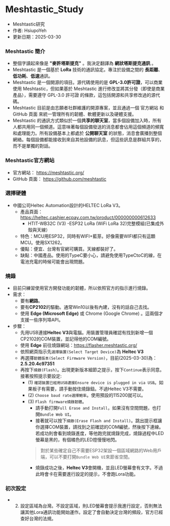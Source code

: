 # Meshtastic_Study
+ Meshtastic研究
+ 作者: HsiupoYeh
+ 更新日期：2025-03-30

### Meshtastic 簡介
+ 整個字讀起來像是 **"麥許塔斯提克"** 。我決定翻譯為 **網狀塔斯提克通訊** 。
+ Meshtastic 是一個基於 **LoRa** 技術的通訊協定。專注於設備之間的 **長距離**、**低功耗**、**低速**通訊。
+ Meshtastic 是一個開源的項目。源代碼使用的是 **GPL-3.0許可證**，可以商業使用 Meshtastic，但如果基於 Meshtastic 進行修改並將其分發（即使是商業產品），需要遵守 GPL-3.0 許可證 的條款，這包括開源和共享修改過的源代碼。
+ Meshtastic 目前是由志願者社群維護的開源專案，並且通過一個 官方網站 和 GitHub 頁面 來統一管理所有的韌體、軟體更新以及硬體支援。
+ Meshtastic 的通訊方式類似於一個**共享的聊天室**，當多個設備加入時，所有人都共用同一個頻道。這意味著每個設備發送的消息都會佔用這個頻道的頻寬和處理能力。所有設備基本上都處於 **公開聊天室** 的狀態，消息會廣播到整個網絡。每個設備都能接收到來自其他設備的訊息，但這些訊息是群組共享的，而不是單獨的對話。

### Meshtastic官方網站
+ 官方網站： https://meshtastic.org/
+ GitHub 頁面： https://github.com/meshtastic

### 選擇硬體
+ 中國公司Heltec Automation設計的HELTEC LoRa V3。
  + 產品頁面：https://heltec.cashier.ecpay.com.tw/product/000000000612633
    + HTIT-WB32C (V3) -ESP32 LoRa (WiFi LoRa 32)完整模組(已集成外殼與天線）
  + 特色：MCU用ESP32，同時有WIFI+藍芽。好像需要WIFI都只有這顆MCU。使用SX1262。
  + 優點：便宜、台灣有官網可購買。天線都裝好了。
  + 缺點：中國產品。使用的TypeC要小心，請避免使用TypeCtoC的線，在電池充電的時候可能會出現問題。

### 燒錄
+ 目前只練習使用官方開發功能的韌體，所以依照官方的指示進行燒錄。
+ 需求：
  + 要有**網路**。
  + 要有**CP2102**的驅動。通常Win10以後有內建，沒有的話自己去找。
  + 使用 **Edge (Microsoft Edge)** 或 Chrome (Google Chrome) 。這兩個才支援一些序列埠API。
+ 步驟：
  + 先用USB連接**Heltec V3**與電腦。用裝置管理員確認有找到新增一個CP2102的COM裝置，並記得他的COM編號。
  + 使用 **Edge** 前往燒錄網站：https://flasher.meshtastic.org/
  + 依照網頁指示先`選擇裝置(Select Target Device)`為 **Heltec V3**
  + 再選擇`韌體版本(Select Firmware Version)`，目前(2025-03-30)為：**2.5.20.4c97351**
  + 再按下`燒錄(Flash)`。出現更新版本細節之提示，按下`Continue`表示同意。接著按照提示要設定:
    + (1) `確認裝置已經用USB連接Ensure device is plugged in via USB`。如果板子有需要，請手動按住燒錄鈕。不過Heltec V3不需要。
    + (2) `Choose baud rate選擇鮑率`。使用預設的115200就可以。
    + (3) `Flash firmware燒錄韌體`。
      + 請手動打開`Full Erase and Install`，如果沒有空間問題，也打開`Bundle Web UI`。
      + 接著就可以按下`燒錄(Erase Flash and Install)`。跳出提示框讓你選擇COM裝置，請找到之前確認的COM編號，然後按下連線。若成功則會看到燒錄進度，等他跑完就燒錄完成，燒錄過程中LED螢幕是黑的，有個橘色的LED燈慢慢地閃。
      > 對於某些確定自己不需要ESP32架設一個區域網路的Web用戶端，可以不要打開`Bundle Web UI`來節省空間。
      + 燒錄成功之後，**Heltec V3**會開機，並且LED螢幕會有文字。不過此時會卡在需要進行設定的提示，不會跑Lora功能。
### 初次設定
+ 2. 設定區域為台灣。不設定區域，則LED螢幕會提示我進行設定，否則無法讓其他Lora通訊功能開始運作。設定了會自動決定台灣的頻段，官方已經查好台灣的法規。
